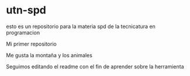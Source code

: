# utn-spd
esto es un repositorio para la materia spd de la tecnicatura en programacion

Mi primer repositorio

Me gusta la montaña y los animales

Seguimos editando el readme con el fin de aprender sobre la herramienta
